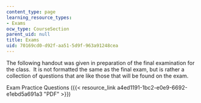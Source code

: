 ```yaml
---
content_type: page
learning_resource_types:
- Exams
ocw_type: CourseSection
parent_uid: null
title: Exams
uid: 70169cd0-d92f-aa51-5d9f-963a91248cea
---
```


The following handout was given in preparation of the final examination for the class.  It is not formatted the same as the final exam, but is rather a collection of questions that are like those that will be found on the exam.

Exam Practice Questions ({{< resource_link a4ed1191-1bc2-e0e9-6692-e1ebd5a691a3 "PDF" >}})